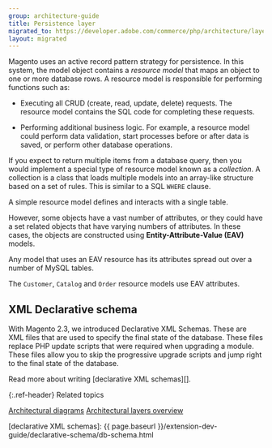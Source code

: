 ```yaml
---
group: architecture-guide
title: Persistence layer
migrated_to: https://developer.adobe.com/commerce/php/architecture/layers/persistence/
layout: migrated
---
```


Magento uses an active record pattern strategy for persistence. In this system, the model object contains a *resource model* that maps an object to one or more database rows. A resource model is responsible for performing functions such as:

*  Executing all CRUD (create, read, update, delete) requests. The resource model contains the SQL code for completing these requests.

*  Performing additional business logic. For example, a resource model could perform data validation, start processes before or after data is saved, or perform other database operations.

If you expect to return multiple items from a database query, then you would implement a special type of resource model known as a *collection*. A collection is a class that loads multiple models into an array-like structure based on a set of rules. This is similar to a SQL `WHERE` clause.

A simple resource model defines and interacts with a single table.

However, some objects have a vast number of attributes, or they could have a set related objects that have varying numbers of attributes. In these cases, the objects are constructed using **Entity-Attribute-Value (EAV)** models.

Any model that uses an EAV resource has its attributes spread out over a number of MySQL tables.

The `Customer`, `Catalog` and `Order` resource models use EAV attributes.

## XML Declarative schema

With Magento 2.3, we introduced Declarative XML Schemas.
These are XML files that are used to specify the final state of the database.
These files replace PHP update scripts that were required when upgrading a module.
These files allow you to skip the progressive upgrade scripts and jump right to the final state of the database.

Read more about writing [declarative XML schemas][].

{:.ref-header}
Related topics

[Architectural diagrams]({{page.baseurl}}/architecture/archi_perspectives/arch_diagrams.html)
[Architectural layers overview]({{page.baseurl}}/architecture/archi_perspectives/ALayers_intro.html)

<!-- Link Definitions -->
[declarative XML schemas]: {{ page.baseurl }}/extension-dev-guide/declarative-schema/db-schema.html
